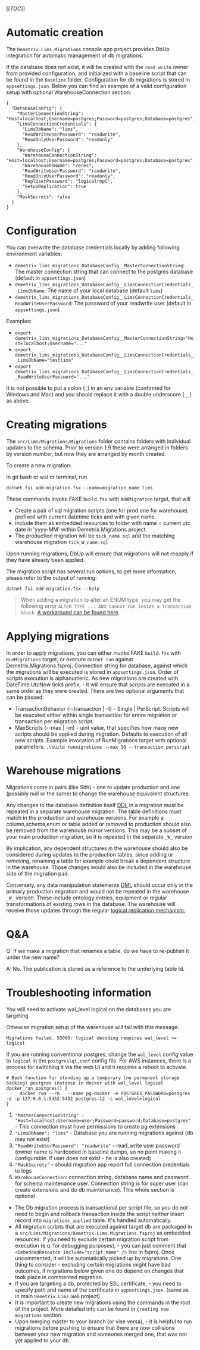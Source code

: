 [[_TOC_]]


# Automatic creation

The `Demetrix.Lims.Migrations` console app project provides DbUp integration for automatic management of db migrations.

If the database does not exist, it will be created with the `read_write` owner from provided configuration, and initialized with a baseline script that can be found in the `Baseline` folder.  Configuration for db migrations is stored in `appsettings.json`.  Below you can find an example of a valid configuration setup with optional WarehouseConnection section:

```
{
  "DatabaseConfig": {
    "MasterConnectionString": "Host=localhost;Username=postgres;Password=postgres;Database=postgres",
    "LimsConnectionCredentials": {
      "LimsDbName": "lims",
      "ReadWriteUserPassword": "readwrite",
      "ReadOnlyUserPassword": "readonly"
    },
    "WarehouseConfig": {
      "WarehouseConnectionString": "Host=localhost;Username=postgres;Password=postgres;Database=postgres",
      "WarehouseDbName": "ceres",
      "ReadWriteUserPassword": "readwrite",
      "ReadOnlyUserPassword": "readonly",
      "ReplUserPassword": "logicalrepl",
      "SetupReplication": true
    },
    "MaskSecrets": false
  }
}
```


# Configuration

You can overwrite the database credentials locally by adding following environment variables:

* `demetrix_lims_migrations_DatabaseConfig__MasterConnectionString`: The master connection string that can connect to the postgres database  (default in `appsettings.json`)
* `demetrix_lims_migrations_DatabaseConfig__LimsConnectionCredentials__LimsDbName`: The name of your local database (default `lims`)
* `demetrix_lims_migrations_DatabaseConfig__LimsConnectionCredentials_ReadWriteUserPassword`: The password of your readwrite user (default in `appsettings.json`)

Examples:

* `export demetrix_lims_migrations_DatabaseConfig__MasterConnectionString="Host=localhost;Username="..."`
* `export demetrix_lims_migrations_DatabaseConfig__LimsConnectionCredentials__LimsDbName="testlims"`
* `export demetrix_lims_migrations_DatabaseConfig__LimsConnectionCredentials__ReadWriteUserPassword="..."`

It is not possible to put a colon (`:`) in an env variable (confirmed for Windows and Mac) and you 
should replace it with a double underscore (`__`) as above.  


# Creating migrations

The `src/Lims/Migrations/Migrations` folder contains folders with individual updates to the schema.  Prior to version 1.9 these were arranged in folders by version number, but now they are arranged by month created.

To create a new migration:

In git bash or wsl or terminal, run 

```shell
dotnet fsi add-migration.fsx --name=migration_name lims
```

These commands invoke FAKE `build.fsx` with `AddMigration` target, that will

* Create a pair of sql migration scripts (one for prod one for warehouse) prefixed with current datetime ticks and with given name.
* Include them as embedded resources to folder with name = current utc date in 'yyyy-MM' within Demetrix.Migrations project.
* The production migration will be `tick_name.sql` and the matching warehouse migration `tick_W_name.sql`

Upon running migrations, DbUp will ensure that migrations will not reapply if they have already been applied.

The migration script has several run options, to get more information, please refer to the output of running:

```shell
dotnet fsi add-migration.fsx --help
```

> When adding a migration to alter an ENUM type, you may get the following error `ALTER TYPE ... ADD cannot run inside a transaction block`. [A workaround can be found here](Migrations/v6/636948231994967950_add_stopped_to_harvest_experiment_stage.sql).


# Applying migrations

In order to apply migrations, you can either invoke FAKE `build.fsx` with `RunMigrations` target, or execute `dotnet run` against Demetrix.Migrations.fsproj. Connection string for database, against which the migrations will be executed is stored in `appsettings.json`. Order of scripts execution is alphanumeric. As new migrations are created with DateTime.UtcNow ticks prefix, - it will ensure that scripts are executed in a same order as they were created.
There are two optional arguments that can be passed:
* TransactionBehavior (--transaction | -t) - Single | PerScript. Scripts will be executed either within single transaction for entire migration or transaction per migration script.
* MaxScripts (--max | -m) - uint value, that specifies how many new scripts should be applied during migration. Defaults to execution of all new scripts.
Example invocation of RunMigrations target with optional parameters: `.\build runmigrations --max 10 --transaction perscript`


# Warehouse migrations

Migrations come in pairs (like Sith) - one to update production and one (possibly null or the same) to change the warehouse equivalent structures.

Any changes to the database definition itself [DDL](https://en.wikipedia.org/wiki/Data_definition_language) 
in a migration must be repeated in a separate warehouse migration. The table definitions must match in
the production and warehouse versions.  For example a column,schema,enum or table added or removed to
production should also be removed from the warehouse mirror versions.  This may be a subset of
your main production migration, so it is repeated in the separate `_W_` version

By implication, any dependent structures in the warehouse should also be considered during updates to the 
production tables, since adding or removing, renaming a table for example could break a dependent structure
in the warehouse.  Those changes would also be included in the warehouse side of the migration pair.

Conversely, any data manipulation statements [DML](https://en.wikipedia.org/wiki/Data_manipulation_language)
should occur only in the primary production migration and would not be repeated in the warehouse `_W_` version.
These include ontology entries, equipment or regular transformations of existing rows in the database.
The warehouse will receive those updates through the regular [logical replication mechanism.](https://www.postgresql.org/docs/current/logical-replication.html)


# Q&A

Q: If we make a migration that renames a table, do we have to re-publish it under the new name?

A: No. The publication is stored as a reference to the underlying table Id.


# Troubleshooting information

You will need to activate wal_level logical on the databases you are targeting.

Othewise migration setup of the warehouse will fail with this message:

`Migrations failed. 55000: logical decoding requires wal_level >= logical`

If you are running conventional postgres, change the `wal_level` config value to `logical` in the `postgreslql.conf` config file.   For AWS instances, there is a process for switching it via the web UI and it requires a reboot to activate.

```
# Bash function for standing up a temporary (no permanent storage backing) postgres instance in docker with wal_level logical
docker_run_postgres() {
     docker run --rm   --name pg-docker -e POSTGRES_PASSWORD=postgres -d -p 127.0.0.1:5432:5432 postgres:12 -c wal_level=logical
}
```

1. `"MasterConnectionString" : "Host=localhost;Username=user;Password=password;Database=postgres"` - This connection must have permissions to create pg extensions
2. `"LimsDbName": "lims"` - Database you are running migrations against (db may not exist)
3. `"ReadWriteUserPassword": "readwrite"` - read_write user password (owner name is hardcoded in baseline dumps, so no point making it configurable. if user does not exist - he is also created)
4. `"MaskSecrets"` - should migration app report full connection credentials to logs
5. `WarehouseConnection`: connection string, database name and password for schema maintenance user.  Connection string is for super user (can create extensions and do db maintenance).  This whole section is optional

* The Db migration process is transactional per script file, so you do not need to begin and rollback transaction inside the script neither insert record into `migrations_applied` table. It's handled automatically.
* All migration scripts that are executed against target db are packaged in a `src/Lims/Migrations/Demetrix.Lims.Migrations.fsproj` as embedded resources. If you need to exclude certain migration script from execution (e.q. for debugging purposes), - you can just comment that `<EmbeddedResource Include="script_name" />` line in fsproj. Once uncommented, it will be automatically picked up by migrations. One thing to consider - excluding certain migrations might have bad outcomes, if migrations below given one do depend on changes that took place in commented migration.
* If you are targeting a db, protected by SSL certificate, - you need to specify path and name of the certificate in `appsettings.json`. (same as in main `Demetrix.Lims.Web` project)
* It is important to create new migrations using the commands in the root of the project. More detailed info can be found in `Creating new migrations` section.
* Upon merging master to your branch (or vise versa), - it is helpful to run migrations before pushing to ensure that there are now collisions between your new migration and someones merged one, that was not yet applied to your db.







